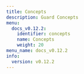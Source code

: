 ```yaml
---
title: Concepts
description: Guard Concepts
menu:
  docs_v0.12.2:
    identifier: concepts
    name: Concepts
    weight: 20
menu_name: docs_v0.12.2
info:
  version: v0.12.2
---
```


